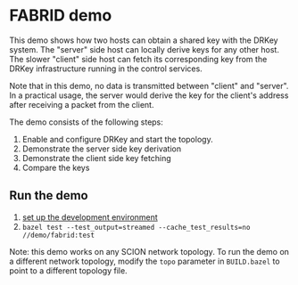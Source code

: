 # FABRID demo

This demo shows how two hosts can obtain a shared key with the DRKey system.
The "server" side host can locally derive keys for any other host.
The slower "client" side host can fetch its corresponding key from
the DRKey infrastructure running in the control services.

Note that in this demo, no data is transmitted between "client" and "server".
In a practical usage, the server would derive the key for the client's address
after receiving a packet from the client.

The demo consists of the following steps:

1. Enable and configure DRKey and start the topology.
1. Demonstrate the server side key derivation
1. Demonstrate the client side key fetching
1. Compare the keys

## Run the demo

1. [set up the development environment](https://docs.scion.org/en/latest/build/setup.html)
1. `bazel test --test_output=streamed --cache_test_results=no //demo/fabrid:test`

Note: this demo works on any SCION network topology. To run the demo on a
different network topology, modify the `topo` parameter in `BUILD.bazel` to
point to a different topology file.
